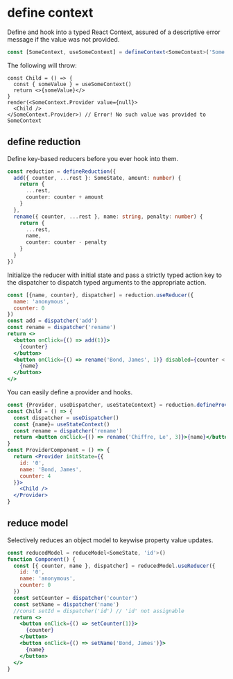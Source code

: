 # define context

Define and hook into a typed React Context, assured of a descriptive error message if the value was not provided.
```ts
const [SomeContext, useSomeContext] = defineContext<SomeContext>('Some', 'such')
```

The following will throw:
```tsx
const Child = () => {
  const { someValue } = useSomeContext()
  return <>{someValue}</>
}
render(<SomeContext.Provider value={null}>
  <Child />
</SomeContext.Provider>) // Error! No such value was provided to SomeContext
```

## define reduction

Define key-based reducers before you ever hook into them.
```ts
const reduction = defineReduction({
  add({ counter, ...rest }: SomeState, amount: number) {
    return {
      ...rest,
      counter: counter + amount
    }
  },
  rename({ counter, ...rest }, name: string, penalty: number) {
    return {
      ...rest,
      name,
      counter: counter - penalty
    }
  }
})
```

Initialize the reducer with initial state and pass a strictly typed action key to the dispatcher to dispatch typed arguments to the appropriate action.
```jsx
const [{name, counter}, dispatcher] = reduction.useReducer({
  name: 'anonymous',
  counter: 0
})
const add = dispatcher('add')
const rename = dispatcher('rename')
return <>
  <button onClick={() => add(1)}>
    {counter}
  </button>
  <button onClick={() => rename('Bond, James', 1)} disabled={counter < 1}>
    {name}
  </button>
</>
```

You can easily define a provider and hooks.
```jsx
const {Provider, useDispatcher, useStateContext} = reduction.defineProvider('Some')
const Child = () => {
  const dispatcher = useDispatcher()
  const {name}= useStateContext()
  const rename = dispatcher('rename')
  return <button onClick={() => rename('Chiffre, Le', 3)}>{name}</button>
}
const ProviderComponent = () => {
  return <Provider initState={{
    id: '0',
    name: 'Bond, James',
    counter: 4
  }}>
    <Child />
  </Provider>
}
```

## reduce model

Selectively reduces an object model to keywise property value updates.
```jsx
const reducedModel = reduceModel<SomeState, 'id'>()
function Component() {
  const [{ counter, name }, dispatcher] = reducedModel.useReducer({
    id: '0',
    name: 'anonymous',
    counter: 0
  })
  const setCounter = dispatcher('counter')
  const setName = dispatcher('name')
  //const setId = dispatcher('id') // 'id' not assignable
  return <>
    <button onClick={() => setCounter(1)}>
      {counter}
    </button>
    <button onClick={() => setName('Bond, James')}>
      {name}
    </button>
  </>
}
```

